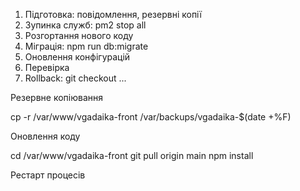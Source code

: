 1.	Підготовка: повідомлення, резервні копії
2.	Зупинка служб: pm2 stop all
3.	Розгортання нового коду
4.	Міграція: npm run db:migrate
5.	Оновлення конфігурацій
6.	Перевірка
7.	Rollback: git checkout ...


Резервне копіювання

cp -r /var/www/vgadaika-front /var/backups/vgadaika-$(date +%F)

 Оновлення коду

cd /var/www/vgadaika-front
git pull origin main
npm install

 Рестарт процесів
